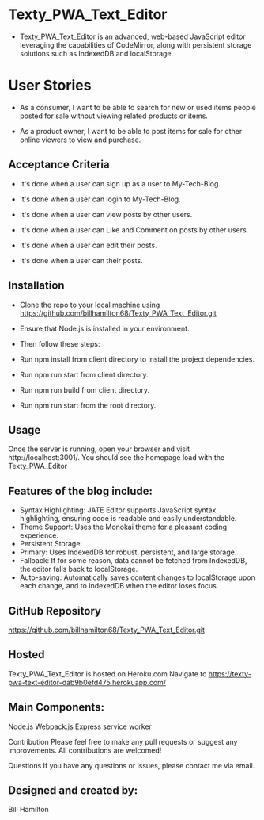 # Texty_PWA_Text_Editor
*  Texty_PWA_Text_Editor is an advanced, web-based JavaScript editor leveraging the capabilities of CodeMirror, along with persistent storage solutions such as IndexedDB and localStorage.

# User Stories

* As a consumer, I want to be able to search for new or used items people posted for sale without viewing related products or items.

* As a product owner, I want to be able to post items for sale for other online viewers to view and purchase.


## Acceptance Criteria

* It's done when a user can sign up as a user to My-Tech-Blog.

* It's done when a user can login to My-Tech-Blog.

* It's done when a user can view posts by other users.

* It's done when a user can Like and Comment on posts by other users.

* It's done when a user can edit their posts.

* It's done when a user can their posts.



## Installation
* Clone the repo to your local machine using https://github.com/billhamilton68/Texty_PWA_Text_Editor.git

* Ensure that Node.js is installed in your environment.

* Then follow these steps:

* Run npm install from client directory to install the project dependencies.

* Run npm run start from client directory.

* Run npm run build from client directory.

* Run npm run start from the root directory.


## Usage
Once the server is running, open your browser and visit http://localhost:3001/. You should see the homepage load with the Texty_PWA_Editor

## Features of the blog include:

* Syntax Highlighting: JATE Editor supports JavaScript syntax highlighting, ensuring code is readable and easily  understandable.
* Theme Support: Uses the Monokai theme for a pleasant coding experience.
* Persistent Storage:
* Primary: Uses IndexedDB for robust, persistent, and large storage.
* Fallback: If for some reason, data cannot be fetched from IndexedDB, the editor falls back to localStorage.
* Auto-saving: Automatically saves content changes to localStorage upon each change, and to IndexedDB when the editor loses focus.



## GitHub Repository
https://github.com/billhamilton68/Texty_PWA_Text_Editor.git


## Hosted
 Texty_PWA_Text_Editor is hosted on Heroku.com
 Navigate to https://texty-pwa-text-editor-dab9b0efd475.herokuapp.com/
 

## Main Components:
Node.js 
Webpack.js
Express
service worker

Contribution
Please feel free to make any pull requests or suggest any improvements. All contributions are welcomed!

Questions
If you have any questions or issues, please contact me via email.


## Designed and created by:
Bill Hamilton





